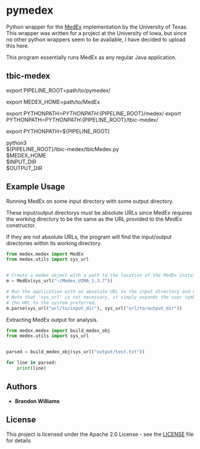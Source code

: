 # pymedex

Python wrapper for the [MedEx](https://sbmi.uth.edu/ccb/resources/medex.htm) implementation 
by the University of Texas. This wrapper was written for a project at the University of Iowa,
but since no other python wrappers seem to be available, I have decided to upload this here. 

This program essentially runs MedEx as any regular Java application.

## tbic-medex

export PIPELINE_ROOT=path/to/pymedex/

export MEDEX_HOME=path/to/MedEx

export PYTHONPATH=${PYTHONPATH}:${PIPELINE_ROOT}/medex/
export PYTHONPATH=${PYTHONPATH}:${PIPELINE_ROOT}/tbic-medex/

export PYTHONPATH=${PIPELINE_ROOT}

python3 \
    ${PIPELINE_ROOT}/tbic-medex/tbicMedex.py \
    $MEDEX_HOME \
    $INPUT_DIR \
    $OUTPUT_DIR

## Example Usage

Running MedEx on some input directory with some output directory.

These input/output directorys *must* be absolute URLs since MedEx requires the working directory to be the same as the URL provided to the MedEx constructor.

If they are not absolute URLs, the program will find the input/output directories within its working directory.
```python
from medex.medex import MedEx
from medex.utils import sys_url


# Create a medex object with a path to the location of the MedEx installation.
m = MedEx(sys_url("~/Medex_UIMA_1.3.7"))

# Run the application with an absolute URL to the input directory and output directory.
# Note that 'sys_url' is not necessary, it simply expands the user symbols and formats
# the URL to the system preferred.
m.parse(sys_url("url/to/input_dir"), sys_url("url/to/output_dir"))
```

Extracting MedEx output for analysis.
```python
from medex.medex import build_medex_obj
from medex.utils import sys_url


parsed = build_medex_obj(sys_url("output/test.txt"))

for line in parsed:
    print(line)
```

## Authors

* **Brandon Williams**

## License

This project is licensed under the Apache 2.0 License - see the [LICENSE](LICENSE) file for details

